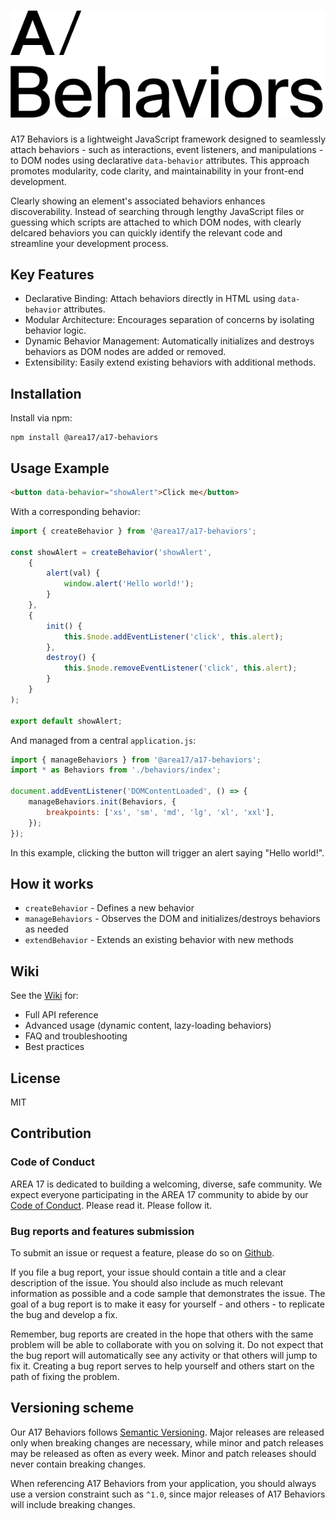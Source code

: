 # ![Alt text](logo.png?raw=true "A17 Behaviors")

A17 Behaviors is a lightweight JavaScript framework designed to seamlessly attach behaviors - such as interactions, event listeners, and manipulations - to DOM nodes using declarative `data-behavior` attributes. This approach promotes modularity, code clarity, and maintainability in your front-end development.

Clearly showing an element's associated behaviors enhances discoverability. Instead of searching through lengthy JavaScript files or guessing which scripts are attached to which DOM nodes, with clearly delcared behaviors you can quickly identify the relevant code and streamline your development process.

## Key Features

- Declarative Binding: Attach behaviors directly in HTML using `data-behavior` attributes.
- Modular Architecture: Encourages separation of concerns by isolating behavior logic.
- Dynamic Behavior Management: Automatically initializes and destroys behaviors as DOM nodes are added or removed.
- Extensibility: Easily extend existing behaviors with additional methods.

## Installation

Install via npm:

```shell
npm install @area17/a17-behaviors
```

## Usage Example

```HTML
<button data-behavior="showAlert">Click me</button>
```

With a corresponding behavior:

```JavaScript
import { createBehavior } from '@area17/a17-behaviors';

const showAlert = createBehavior('showAlert',
    {
        alert(val) {
            window.alert('Hello world!');
        }
    },
    {
        init() {
            this.$node.addEventListener('click', this.alert);
        },
        destroy() {
            this.$node.removeEventListener('click', this.alert);
        }
    }
);

export default showAlert;
```

And managed from a central `application.js`:

```JavaScript
import { manageBehaviors } from '@area17/a17-behaviors';
import * as Behaviors from './behaviors/index';

document.addEventListener('DOMContentLoaded', () => {
    manageBehaviors.init(Behaviors, {
        breakpoints: ['xs', 'sm', 'md', 'lg', 'xl', 'xxl'],
    });
});
```

In this example, clicking the button will trigger an alert saying "Hello world!".

## How it works

- `createBehavior` - Defines a new behavior
- `manageBehaviors` - Observes the DOM and initializes/destroys behaviors as needed
- `extendBehavior` - Extends an existing behavior with new methods

## Wiki

See the [Wiki](https://github.com/area17/a17-behaviors/wiki) for:

- Full API reference
- Advanced usage (dynamic content, lazy-loading behaviors)
- FAQ and troubleshooting
- Best practices

## License

MIT

## Contribution

### Code of Conduct

AREA 17 is dedicated to building a welcoming, diverse, safe community. We expect everyone participating in the AREA 17 community to abide by our [Code of Conduct](CODE_OF_CONDUCT.md). Please read it. Please follow it.

### Bug reports and features submission

To submit an issue or request a feature, please do so on [Github](https://github.com/area17/a17-behaviors/issues).

If you file a bug report, your issue should contain a title and a clear description of the issue. You should also include as much relevant information as possible and a code sample that demonstrates the issue. The goal of a bug report is to make it easy for yourself - and others - to replicate the bug and develop a fix.

Remember, bug reports are created in the hope that others with the same problem will be able to collaborate with you on solving it. Do not expect that the bug report will automatically see any activity or that others will jump to fix it. Creating a bug report serves to help yourself and others start on the path of fixing the problem.

## Versioning scheme

Our A17 Behaviors follows [Semantic Versioning](https://semver.org/). Major releases are released only when breaking changes are necessary, while minor and patch releases may be released as often as every week. Minor and patch releases should never contain breaking changes.

When referencing A17 Behaviors from your application, you should always use a version constraint such as `^1.0`, since major releases of A17 Behaviors will include breaking changes.

